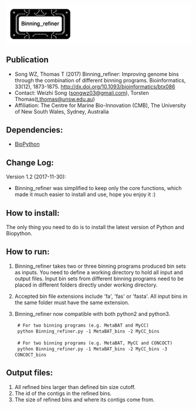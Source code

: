 ![logo](images/Binning_refiner_logo.jpg)


Publication
---
+ Song WZ, Thomas T (2017) Binning_refiner: Improving genome bins through the combination of different binning programs. Bioinformatics, 33(12), 1873-1875. http://dx.doi.org/10.1093/bioinformatics/btx086
+ Contact: Weizhi Song (songwz03@gmail.com), Torsten Thomas(t.thomas@unsw.edu.au)
+ Affiliation: The Centre for Marine Bio-Innovation (CMB), The University of New South Wales, Sydney, Australia

Dependencies:
---

+ [BioPython](https://github.com/biopython/biopython.github.io/)

Change Log:
---
Version 1.2 (2017-11-30):
+  Binning_refiner was simplified to keep only the core functions, which made it much easier to install and use, hope you enjoy it :)



How to install:
---

The only thing you need to do is to install the latest version of Python and Biopython.

How to run:
---

1. Binning_refiner takes two or three binning programs produced bin sets as inputs. You need to define a working directory to
hold all input and output files. Input bin sets from different binning programs need to be placed in different folders
directly under working directory.

1. Accepted bin file extensions include 'fa', 'fas' or 'fasta'. All input bins in the same folder must have the same extension.

1. Binning_refiner now compatible with both python2 and python3.

        # For two binning programs (e.g. MetaBAT and MyCC)
        python Binning_refiner.py -1 MetaBAT_bins -2 MyCC_bins

        # For two binning programs (e.g. MetaBAT, MyCC and CONCOCT)
        python Binning_refiner.py -1 MetaBAT_bins -2 MyCC_bins -3 CONCOCT_bins

Output files:
---

1. All refined bins larger than defined bin size cutoff.
1. The id of the contigs in the refined bins.
1. The size of refined bins and where its contigs come from.

